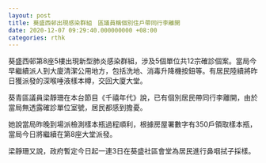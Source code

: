 ```yaml
---
layout: post
title: 葵盛西邨出現感染群組　區議員稱個別住戶帶同行李離開
date: 2020-12-07 09:29:40.000000000 +08:00
categories: rthk
---
```


葵盛西邨第8座5樓出現新型肺炎感染群組，涉及5個單位共12宗確診個案。當局今早繼續派人到大廈清潔公用地方，包括洗地、消毒升降機按鈕等。有居民陸續將昨日獲派發的深喉唾液樣本樽，交回大廈大堂。

葵青區議員梁靜珊在本台節目《千禧年代》說，已有個別居民帶同行李離開，由於當局無透露確診單位室號，居民都感到擔憂。

她說當局昨晚到場派檢測樣本瓶過程順利，根據房屋署數字有350戶領取樣本瓶，當局今日將繼續在第8座大堂派發。

梁靜珊又說，政府暫定今日起一連3日在葵盛社區會堂為居民進行鼻咽拭子採樣。

